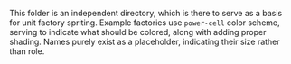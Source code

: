 This folder is an independent directory, which is there to serve as a basis for unit factory spriting. 
Example factories use `power-cell` color scheme, serving to indicate what should be colored, along with adding proper shading.
Names purely exist as a placeholder, indicating their size rather than role.
